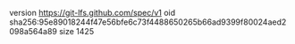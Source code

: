 version https://git-lfs.github.com/spec/v1
oid sha256:95e89018244f47e56bfe6c73f4488650265b66ad9399f80024aed2098a564a89
size 1425
